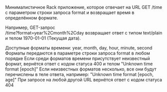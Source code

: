 Минималистичное Rack приложение, которое отвечает на URL GET /time
с параметром строки запроса format и возвращает время в определённом формате.

Например, GET-запрос  
/time?format=year%2Cmonth%2Cday
возвращает ответ с типом text/plain и телом 1970-01-01 (Текущая дата).


Доступные форматы времени: year, month, day, hour, minute, second
Форматы передаются в параметре строки запроса format в любом порядке
Если среди форматов времени присутствует неизвестный формат, вернётся ответ с кодом статуса 400 и телом "Unknown time format [epoch]"
Если неизвестных форматов несколько, все они будут перечислены в теле ответа, например: "Unknown time format [epoch, age]"
При запросе на любой другой URL вернётся ответ с кодом статуса 404